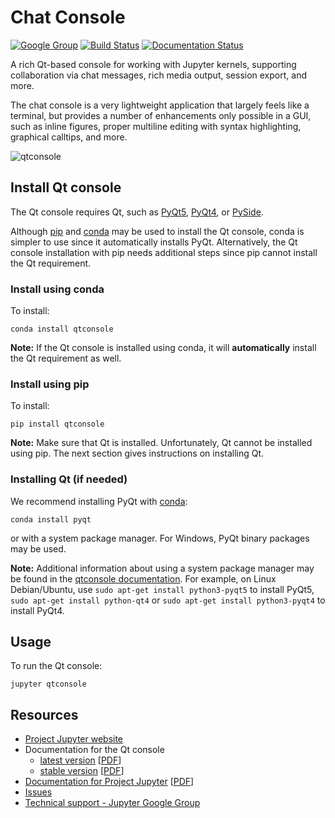 # Chat Console

[![Google Group](https://img.shields.io/badge/-Google%20Group-lightgrey.svg)](https://groups.google.com/forum/#!forum/jupyter)
[![Build Status](https://travis-ci.org/jupyter/qtconsole.svg?branch=master)](https://travis-ci.org/jupyter/qtconsole)
[![Documentation Status](https://readthedocs.org/projects/qtconsole/badge/?version=stable)](http://qtconsole.readthedocs.org/en/stable/)

A rich Qt-based console for working with Jupyter kernels,
supporting collaboration via chat messages, rich media output, session export, and more.

The chat console is a very lightweight application that largely feels like a terminal, but
provides a number of enhancements only possible in a GUI, such as inline
figures, proper multiline editing with syntax highlighting, graphical calltips,
and more.

![qtconsole](docs/source/_images/qtconsole.png)

## Install Qt console
The Qt console requires Qt, such as [PyQt5](http://www.riverbankcomputing.com/software/pyqt/intro),
[PyQt4](https://www.riverbankcomputing.com/software/pyqt/download),
or [PySide](http://pyside.github.io/docs/pyside).

Although [pip](https://pypi.python.org/pypi/pip) and
[conda](http://conda.pydata.org/docs) may be used to install the Qt console, conda
is simpler to use since it automatically installs PyQt. Alternatively,
the Qt console installation with pip needs additional steps since pip cannot install
the Qt requirement.

### Install using conda
To install:

    conda install qtconsole

**Note:** If the Qt console is installed using conda, it will **automatically**
install the Qt requirement as well.

### Install using pip
To install:

    pip install qtconsole

**Note:** Make sure that Qt is installed. Unfortunately, Qt cannot be
installed using pip. The next section gives instructions on installing Qt.

### Installing Qt (if needed)
We recommend installing PyQt with [conda](http://conda.pydata.org/docs):

    conda install pyqt

or with a system package manager. For Windows, PyQt binary packages may be
used.

**Note:** Additional information about using a system package manager may be
found in the [qtconsole documentation](https://qtconsole.readthedocs.org). For
example, on Linux Debian/Ubuntu, use ``sudo apt-get install python3-pyqt5`` to
install PyQt5, ``sudo apt-get install python-qt4`` or
``sudo apt-get install python3-pyqt4`` to install PyQt4.

## Usage
To run the Qt console:

    jupyter qtconsole

## Resources
- [Project Jupyter website](https://jupyter.org)
- Documentation for the Qt console
  * [latest version](http://qtconsole.readthedocs.org/en/latest/) [[PDF](https://media.readthedocs.org/pdf/qtconsole/latest/qtconsole.pdf)]
  * [stable version](http://qtconsole.readthedocs.org/en/stable/) [[PDF](https://media.readthedocs.org/pdf/qtconsole/stable/qtconsole.pdf)]
- [Documentation for Project Jupyter](http://jupyter.readthedocs.org/en/latest/index.html) [[PDF](https://media.readthedocs.org/pdf/jupyter/latest/jupyter.pdf)]
- [Issues](https://github.com/jupyter/qtconsole/issues)
- [Technical support - Jupyter Google Group](https://groups.google.com/forum/#!forum/jupyter)
